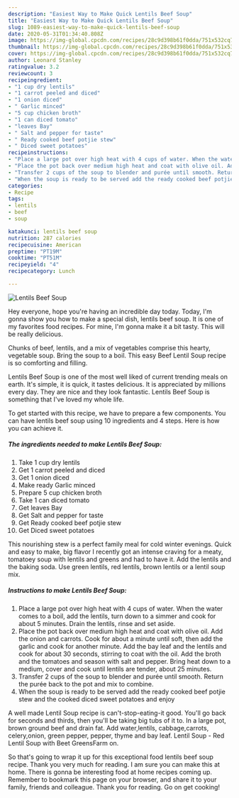```yaml
---
description: "Easiest Way to Make Quick Lentils Beef Soup"
title: "Easiest Way to Make Quick Lentils Beef Soup"
slug: 1089-easiest-way-to-make-quick-lentils-beef-soup
date: 2020-05-31T01:34:40.808Z
image: https://img-global.cpcdn.com/recipes/28c9d398b61f0dda/751x532cq70/lentils-beef-soup-recipe-main-photo.jpg
thumbnail: https://img-global.cpcdn.com/recipes/28c9d398b61f0dda/751x532cq70/lentils-beef-soup-recipe-main-photo.jpg
cover: https://img-global.cpcdn.com/recipes/28c9d398b61f0dda/751x532cq70/lentils-beef-soup-recipe-main-photo.jpg
author: Leonard Stanley
ratingvalue: 3.2
reviewcount: 3
recipeingredient:
- "1 cup dry lentils"
- "1 carrot peeled and diced"
- "1 onion diced"
- " Garlic minced"
- "5 cup chicken broth"
- "1 can diced tomato"
- "leaves Bay"
- " Salt and pepper for taste"
- " Ready cooked beef potjie stew"
- " Diced sweet potatoes"
recipeinstructions:
- "Place a large pot over high heat with 4 cups of water. When the water comes to a boil, add the lentils, turn down to a simmer and cook for about 5 minutes. Drain the lentils, rinse and set aside."
- "Place the pot back over medium high heat and coat with olive oil. Add the onion and carrots. Cook for about a minute until soft, then add the garlic and cook for another minute. Add the bay leaf and the lentils and cook for about 30 seconds, stirring to coat with the oil. Add the broth and the tomatoes and season with salt and pepper. Bring heat down to a medium, cover and cook until lentils are tender, about 25 minutes."
- "Transfer 2 cups of the soup to blender and purée until smooth. Return the purée back to the pot and mix to combine."
- "When the soup is ready to be served add the ready cooked beef potjie stew and the cooked diced sweet potatoes and enjoy"
categories:
- Recipe
tags:
- lentils
- beef
- soup

katakunci: lentils beef soup 
nutrition: 287 calories
recipecuisine: American
preptime: "PT19M"
cooktime: "PT51M"
recipeyield: "4"
recipecategory: Lunch

---
```



![Lentils Beef Soup](https://img-global.cpcdn.com/recipes/28c9d398b61f0dda/751x532cq70/lentils-beef-soup-recipe-main-photo.jpg)

Hey everyone, hope you're having an incredible day today. Today, I'm gonna show you how to make a special dish, lentils beef soup. It is one of my favorites food recipes. For mine, I'm gonna make it a bit tasty. This will be really delicious.

Chunks of beef, lentils, and a mix of vegetables comprise this hearty, vegetable soup. Bring the soup to a boil. This easy Beef Lentil Soup recipe is so comforting and filling.

Lentils Beef Soup is one of the most well liked of current trending meals on earth. It's simple, it is quick, it tastes delicious. It is appreciated by millions every day. They are nice and they look fantastic. Lentils Beef Soup is something that I've loved my whole life.


To get started with this recipe, we have to prepare a few components. You can have lentils beef soup using 10 ingredients and 4 steps. Here is how you can achieve it.

<!--inarticleads1-->

##### The ingredients needed to make Lentils Beef Soup:

1. Take 1 cup dry lentils
1. Get 1 carrot peeled and diced
1. Get 1 onion diced
1. Make ready  Garlic minced
1. Prepare 5 cup chicken broth
1. Take 1 can diced tomato
1. Get leaves Bay
1. Get  Salt and pepper for taste
1. Get  Ready cooked beef potjie stew
1. Get  Diced sweet potatoes


This nourishing stew is a perfect family meal for cold winter evenings. Quick and easy to make, big flavor I recently got an intense craving for a meaty, tomatoey soup with lentils and greens and had to have it. Add the lentils and the baking soda. Use green lentils, red lentils, brown lentils or a lentil soup mix. 

<!--inarticleads2-->

##### Instructions to make Lentils Beef Soup:

1. Place a large pot over high heat with 4 cups of water. When the water comes to a boil, add the lentils, turn down to a simmer and cook for about 5 minutes. Drain the lentils, rinse and set aside.
1. Place the pot back over medium high heat and coat with olive oil. Add the onion and carrots. Cook for about a minute until soft, then add the garlic and cook for another minute. Add the bay leaf and the lentils and cook for about 30 seconds, stirring to coat with the oil. Add the broth and the tomatoes and season with salt and pepper. Bring heat down to a medium, cover and cook until lentils are tender, about 25 minutes.
1. Transfer 2 cups of the soup to blender and purée until smooth. Return the purée back to the pot and mix to combine.
1. When the soup is ready to be served add the ready cooked beef potjie stew and the cooked diced sweet potatoes and enjoy


A well made Lentil Soup recipe is can&#39;t-stop-eating-it good. You&#39;ll go back for seconds and thirds, then you&#39;ll be taking big tubs of it to. In a large pot, brown ground beef and drain fat. Add water,lentils, cabbage,carrots, celery,onion, green pepper, pepper, thyme and bay leaf. Lentil Soup - Red Lentil Soup with Beet GreensFarm on. 

So that's going to wrap it up for this exceptional food lentils beef soup recipe. Thank you very much for reading. I am sure you can make this at home. There is gonna be interesting food at home recipes coming up. Remember to bookmark this page on your browser, and share it to your family, friends and colleague. Thank you for reading. Go on get cooking!
